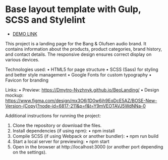 # Base layout template with Gulp, SCSS and Stylelint

- [DEMO LINK](https://Dmytro-Nyzhnyk.github.io/BeoLanding/)

This project is a landing page for the Bang & Olufsen audio brand. It contains information about the products, product categories, brand history, and contact details. The responsive design ensures correct display on various devices.

Technologies used:
• HTML5 for page structure
• SCSS (Sass) for styling and better style management
• Google Fonts for custom typography
• Favicon for branding

Links:
• Preview: https://Dmytro-Nyzhnyk.github.io/BeoLanding/
• Design mockup: https://www.figma.com/design/mx3O6j1D0w6ih9EqDcE5AZ/BOSE-New-Version-(Copy)?node-id=6817-211&p=f&t=Y9mVEOTAVJ5WdNNa-0

Additional instructions for running the project:

1. Clone the repository or download the files.
2. Install dependencies (if using npm):
   • npm install
3. Compile SCSS (if using Webpack or another bundler):
   • npm run build
4. Start a local server for previewing:
   • npm start
5. Open in the browser at http://localhost:3000 (or another port depending on the settings).
